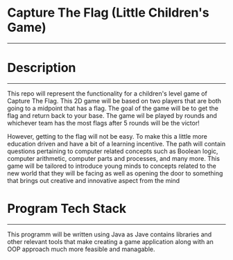 # Capture The Flag (Little Children's Game)
----------------

# Description
-------------------

This repo will represent the functionality for a children's level game of Capture The Flag. This 2D game will be
based on two players that are both going to a midpoint that has a flag. The goal of the game will be to get the flag 
and return back to your base. The game wil be played by rounds and whichever team has the most flags after 5 rounds will
be the victor!

However, getting to the flag will not be easy. To make this a little more education driven and have a bit of a learning
incentive. The path will contain questions pertaining to computer related concepts such as Boolean logic, computer arithmetic, 
computer parts and processes, and many more. This game will be tailored to introduce young minds to concepts related to 
the new world that they will be facing as well as opening the door to something that brings out creative and innovative
aspect from the mind

# Program Tech Stack
---------------------

This programm will be written using Java as Jave contains libraries and other relevant tools that make creating a game application
along with an OOP approach much more feasible and managable.
